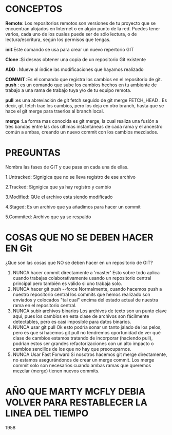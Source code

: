 # CONCEPTOS

**Remote**: Los repositorios remotos son versiones
de tu proyecto que se encuentran alojados en
Internet o en algún punto de la red.
Puedes tener varios, cada uno de los cuales puede
ser de sólo lectura, o de lectura/escritura,
según los permisos que tengas.

**init**:Este comando se usa para crear un nuevo
repertorio GIT

**Clone** :Si deseas obtener una copia de un repositorio Git existente

**ADD** : Mueve al índice las modificaciones que hayamos realizado

**COMMIT** :Es el comando que registra los cambios en el repositorio de git.
**push** : es un comando que sube los cambios hechos en tu ambiente de trabajo a una rama de trabajo tuya y/o de tu equipo remota.

**pull** :es una abreviación de git fetch seguido de git merge FETCH_HEAD . Es decir, git fetch trae los cambios, pero los deja en otro branch, hasta que se hace el git merge para traerlos al branch local. 

**merge** :La forma mas conocida es git merge, la cual realiza una fusión a tres bandas entre las dos últimas instantáneas de cada rama y el ancestro común a ambas, creando un nuevo commit con los cambios mezclados.

# PREGUNTAS

Nombra las fases de GIT y que pasa en cada una de ellas.

1.Untracked: Signigica que no se lleva registro de ese archivo

2.Tracked: Signigica que ya hay registro y cambio

3.Modified: QUe el archivo esta siendo modificado

4.Staged: Es un archivo que ya añadimos para hacer un commit

5.Commited: Archivo que ya se respaldo

# COSAS QUE NO SE DEBEN HACER EN Git

¿Que son las cosas que NO se deben hacer en un repositorio de GIT?

1. NUNCA hacer commit directamente a 'master' Esto sobre todo aplica cuando trabajas colaborativamente usando un repositorio central principal pero también es válido si uno trabaja solo.
2. NUNCA hacer git push --force
Normalmente, cuando hacemos push a nuestro repositorio central los commits que hemos realizado son enviados y colocados "tal cual" encima del estado actual de nuestra rama en el repositorio central.
3. NUNCA subir archivos binarios
Los archivos de texto son un punto clave aquí, pues los cambios en esta clase de archivos son fácilmente detectables, pero es casi imposible para datos binarios.
4. NUNCA usar git pull
Ok esto podría sonar un tanto jalado de los pelos, pero es que si hacemos git pull no tendremos oportunidad de ver qué clase de cambios estamos tratando de incorporar (haciendo pull), podrían estos ser grandes refactorizaciones con un alto impacto o cambios sencillos de los que no hay que preocuparnos.
5. NUNCA Usar Fast Forward
Si nosotros hacemos git merge directamente, no estamos asegurándonos de crear un merge commit. Los merge commit solo son necesarios cuando ambas ramas que queremos mezclar (merge) tienen nuevos commits.

# AÑO QUE MARTY MCFLY DEBIA VOLVER PARA RESTABLECER LA LINEA DEL TIEMPO

1958
